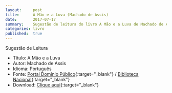 ```yaml
---
layout:     post
title:      A Mão e a Luva (Machado de Assis)
date:       2017-07-17
summary:    Sugestão de leitura do livro A Mão e a Luva de Machado de Assis.
categories: livro
published:  true
---
```


Sugestão de Leitura

* Título: A Mão e a Luva
* Autor: Machado de Assis
* Idioma: Português
* Fonte: [Portal Domínio Público][PDP]{:target="_blank"} <i class="fa fa-external-link" aria-hidden="true"></i> / [Biblioteca Nacional][BN]{:target="_blank"} <i class="fa fa-external-link" aria-hidden="true"></i>
* Download: [Clique aqui][DOWNLOAD]{:target="_blank"} <i class="fa fa-external-link" aria-hidden="true"></i>

[DOWNLOAD]: http://www.dominiopublico.gov.br/pesquisa/DetalheObraForm.do?select_action=&co_obra=2039
[PDP]: http://www.dominiopublico.gov.br
[BN]: https://www.bn.gov.br/
